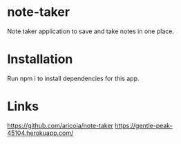 # note-taker

Note taker application to save and take notes in one place.

# Installation 
Run npm i to install dependencies for this app. 

# Links 
https://github.com/aricoia/note-taker
https://gentle-peak-45104.herokuapp.com/
